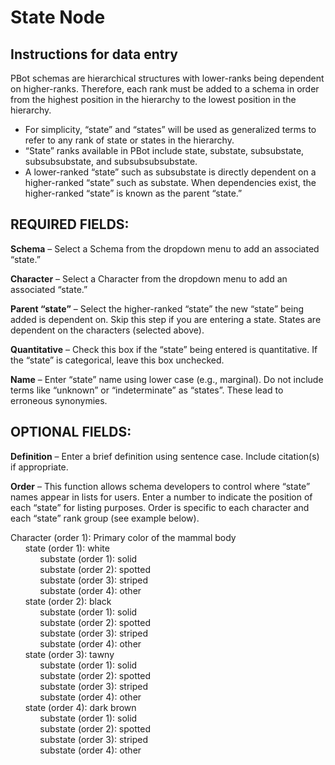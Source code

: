 # State Node
## Instructions for data entry
PBot schemas are hierarchical structures with lower-ranks being dependent on higher-ranks. Therefore, each rank must be added to a schema in order from the highest position in the hierarchy to the lowest position in the hierarchy. 
* For simplicity, “state” and “states” will be used as generalized terms to refer to any rank of state or states in the hierarchy. 
* “State” ranks available in PBot include state, substate, subsubstate, subsubsubstate, and subsubsubsubstate.
* A lower-ranked “state” such as subsubstate is directly dependent on a higher-ranked “state” such as substate. When dependencies exist, the higher-ranked “state” is known as the parent “state.” 

## REQUIRED FIELDS: 
**Schema** – Select a Schema from the dropdown menu to add an associated “state.” 

**Character** –  Select a Character from the dropdown menu to add an associated “state.”

**Parent “state”** – Select the higher-ranked “state” the new “state” being added is dependent on.  Skip this step if you are entering a state. States are dependent on the characters (selected above). 

**Quantitative** – Check this box if the “state” being entered is quantitative. If the “state” is categorical, leave this box unchecked.

**Name** – Enter “state” name using lower case (e.g., marginal). Do not include terms like “unknown” or “indeterminate” as “states”. These lead to erroneous synonymies.

## OPTIONAL FIELDS:
**Definition** – Enter a brief definition using sentence case. Include citation(s) if appropriate. 

**Order** – This function allows schema developers to control where “state” names appear in lists for users. Enter a number to indicate the position of each “state” for listing purposes. Order is specific to each character and each “state” rank group (see example below). 

Character (order 1): Primary color of the mammal body<br>
&nbsp;&nbsp;&nbsp;&nbsp;&nbsp;&nbsp;state (order 1): white<br>
&nbsp;&nbsp;&nbsp;&nbsp;&nbsp;&nbsp;&nbsp;&nbsp;&nbsp;&nbsp;&nbsp;&nbsp;substate (order 1): solid<br>
&nbsp;&nbsp;&nbsp;&nbsp;&nbsp;&nbsp;&nbsp;&nbsp;&nbsp;&nbsp;&nbsp;&nbsp;substate (order 2): spotted<br>
&nbsp;&nbsp;&nbsp;&nbsp;&nbsp;&nbsp;&nbsp;&nbsp;&nbsp;&nbsp;&nbsp;&nbsp;substate (order 3): striped<br>
&nbsp;&nbsp;&nbsp;&nbsp;&nbsp;&nbsp;&nbsp;&nbsp;&nbsp;&nbsp;&nbsp;&nbsp;substate (order 4): other<br>
&nbsp;&nbsp;&nbsp;&nbsp;&nbsp;&nbsp;state (order 2): black<br>
&nbsp;&nbsp;&nbsp;&nbsp;&nbsp;&nbsp;&nbsp;&nbsp;&nbsp;&nbsp;&nbsp;&nbsp;substate (order 1): solid<br>
&nbsp;&nbsp;&nbsp;&nbsp;&nbsp;&nbsp;&nbsp;&nbsp;&nbsp;&nbsp;&nbsp;&nbsp;substate (order 2): spotted<br>
&nbsp;&nbsp;&nbsp;&nbsp;&nbsp;&nbsp;&nbsp;&nbsp;&nbsp;&nbsp;&nbsp;&nbsp;substate (order 3): striped<br>
&nbsp;&nbsp;&nbsp;&nbsp;&nbsp;&nbsp;&nbsp;&nbsp;&nbsp;&nbsp;&nbsp;&nbsp;substate (order 4): other<br>
&nbsp;&nbsp;&nbsp;&nbsp;&nbsp;&nbsp;state (order 3): tawny<br>
&nbsp;&nbsp;&nbsp;&nbsp;&nbsp;&nbsp;&nbsp;&nbsp;&nbsp;&nbsp;&nbsp;&nbsp;substate (order 1): solid<br>
&nbsp;&nbsp;&nbsp;&nbsp;&nbsp;&nbsp;&nbsp;&nbsp;&nbsp;&nbsp;&nbsp;&nbsp;substate (order 2): spotted<br>
&nbsp;&nbsp;&nbsp;&nbsp;&nbsp;&nbsp;&nbsp;&nbsp;&nbsp;&nbsp;&nbsp;&nbsp;substate (order 3): striped<br>
&nbsp;&nbsp;&nbsp;&nbsp;&nbsp;&nbsp;&nbsp;&nbsp;&nbsp;&nbsp;&nbsp;&nbsp;substate (order 4): other<br>
&nbsp;&nbsp;&nbsp;&nbsp;&nbsp;&nbsp;state (order 4): dark brown<br>
&nbsp;&nbsp;&nbsp;&nbsp;&nbsp;&nbsp;&nbsp;&nbsp;&nbsp;&nbsp;&nbsp;&nbsp;substate (order 1): solid<br>
&nbsp;&nbsp;&nbsp;&nbsp;&nbsp;&nbsp;&nbsp;&nbsp;&nbsp;&nbsp;&nbsp;&nbsp;substate (order 2): spotted<br>
&nbsp;&nbsp;&nbsp;&nbsp;&nbsp;&nbsp;&nbsp;&nbsp;&nbsp;&nbsp;&nbsp;&nbsp;substate (order 3): striped<br>
&nbsp;&nbsp;&nbsp;&nbsp;&nbsp;&nbsp;&nbsp;&nbsp;&nbsp;&nbsp;&nbsp;&nbsp;substate (order 4): other
